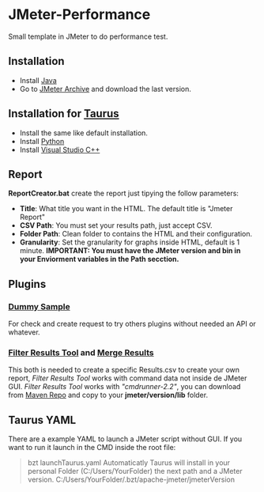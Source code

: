 # JMeter-Performance
Small template in JMeter to do performance test.

## Installation
- Install [Java](https://www.java.com/es/download/)
- Go to [JMeter Archive](https://archive.apache.org/dist/jmeter/binaries/) and download the last version.

## Installation for [Taurus](https://gettaurus.org/install/Installation/)
- Install the same like default installation.
- Install [Python](https://www.python.org/downloads/)
- Install [Visual Studio C++](https://visualstudio.microsoft.com/thank-you-downloading-visual-studio/?sku=Community&rel=16)

## Report
**ReportCreator.bat** create the report just tipying the follow parameters:
- **Title**: What title you want in the HTML. The default title is "Jmeter Report"
- **CSV Path**: You must set your results path, just accept CSV.
- **Folder Path**: Clean folder to contains the HTML and their configuration.
- **Granularity**: Set the granularity for graphs inside HTML, default is 1 minute.
**IMPORTANT: You must have the JMeter version and bin in your Enviorment variables in the Path secction.**

## Plugins
### [Dummy Sample](https://jmeter-plugins.org/wiki/DummySampler/)
For check and create request to try others plugins without needed an API or whatever.
### [Filter Results Tool](https://jmeter-plugins.org/wiki/FilterResultsTool/) and [Merge Results](https://jmeter-plugins.org/wiki/MergeResults/)
This both is needed to create a specific Results.csv to create your own report, *Filter Results Tool* works with command data not inside de JMeter GUI. 
*Filter Results Tool* works with *"cmdrunner-2.2"*, you can download from [Maven Repo](https://mvnrepository.com/artifact/kg.apc/cmdrunner/2.2) and copy to your **jmeter/version/lib** folder.

## Taurus YAML
There are a example YAML to launch a JMeter script without GUI. If you want to run it launch in the CMD inside the root file:
> bzt launchTaurus.yaml
Automaticatly Taurus will install in your personal Folder (C:/Users/YourFolder) the next path and a JMeter version.
> C:/Users/YourFolder/.bzt/apache-jmeter/jmeterVersion
